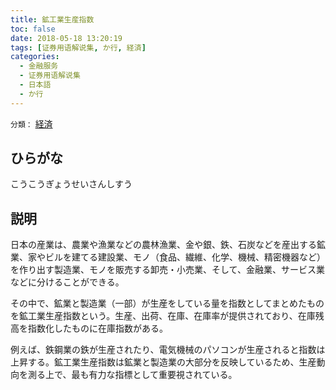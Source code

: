 ```yaml
---
title: 鉱工業生産指数
toc: false
date: 2018-05-18 13:20:19
tags: [证券用语解说集, か行, 経済]
categories:
  - 金融服务
  - 证券用语解说集
  - 日本語
  - か行
---
```


`分類：` [経済](/tags/経済/)

## ひらがな

こうこうぎょうせいさんしすう

## 説明

日本の産業は、農業や漁業などの農林漁業、金や銀、鉄、石炭などを産出する鉱業、家やビルを建てる建設業、モノ（食品、繊維、化学、機械、精密機器など）を作り出す製造業、モノを販売する卸売・小売業、そして、金融業、サービス業などに分けることができる。

その中で、鉱業と製造業（一部）が生産をしている量を指数としてまとめたものを鉱工業生産指数という。生産、出荷、在庫、在庫率が提供されており、在庫残高を指数化したものに在庫指数がある。

例えば、鉄鋼業の鉄が生産されたり、電気機械のパソコンが生産されると指数は上昇する。鉱工業生産指数は鉱業と製造業の大部分を反映しているため、生産動向を測る上で、最も有力な指標として重要視されている。
